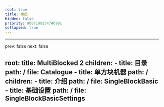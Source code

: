 ```yaml
---
root: true
title: 模组
hidden: false
priority: 9007199254740991
collapsed: true
---
```


---
prev: false
next: false

root:
  title: MultiBlocked 2
  children:
      - title: 目录
        path: /
        file: Catalogue
      - title: 单方块机器
        path: /
        children:
            - title: 介绍
              path: /
              file: SingleBlockBasic
            - title: 基础设置
              path: /
              file: SingleBlockBasicSettings
---
